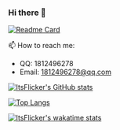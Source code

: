 ### Hi there 👋

[![Readme Card](https://github-readme-stats.vercel.app/api/pin/?username=FlickerProjects&repo=TrChat)](https://github.com/FlickerProjects/TrChat)

📫 How to reach me:
- QQ: 1812496278
- Email: 1812496278@qq.com

[![ItsFlicker's GitHub stats](https://github-readme-stats.vercel.app/api?username=ItsFlicker&show_icons=true)](https://github.com/anuraghazra/github-readme-stats)

[![Top Langs](https://github-readme-stats.vercel.app/api/top-langs/?username=ItsFlicker)](https://github.com/anuraghazra/github-readme-stats)

[![ItsFlicker's wakatime stats](https://github-readme-stats.vercel.app/api/wakatime?username=ItsFlicker)](https://github.com/anuraghazra/github-readme-stats)

<!--
**ItsFlicker/ItsFlicker** is a ✨ _special_ ✨ repository because its `README.md` (this file) appears on your GitHub profile.

Here are some ideas to get you started:

- 🔭 I’m currently working on ...
- 🌱 I’m currently learning ...
- 👯 I’m looking to collaborate on ...
- 🤔 I’m looking for help with ...
- 💬 Ask me about ...
- 📫 How to reach me: ...
- 😄 Pronouns: ...
- ⚡ Fun fact: ...
-->
